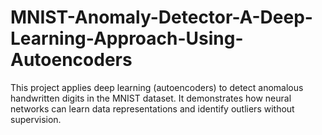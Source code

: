 # MNIST-Anomaly-Detector-A-Deep-Learning-Approach-Using-Autoencoders
This project applies deep learning (autoencoders) to detect anomalous handwritten digits in the MNIST dataset. It demonstrates how neural networks can learn data representations and identify outliers without supervision.
